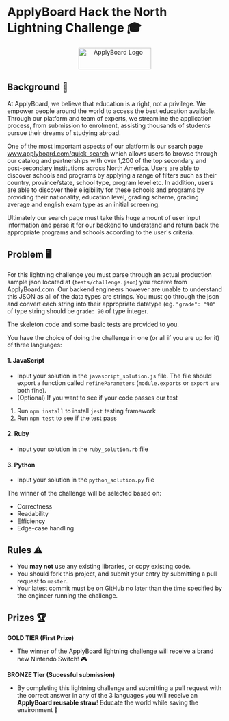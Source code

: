 # ApplyBoard Hack the North Lightning Challenge  🎓

<p align="center">
  <a href="https://evilmartians.com/?utm_source=size-limit">
    <img src="https://didmdw8v48h5q.cloudfront.net/ca/wp-content/uploads/2018/07/New-2018-AB.png"
         alt="ApplyBoard Logo" width="170" height="50">
  </a>
</p>

## Background 📖

[applyboard-img]:                       https://didmdw8v48h5q.cloudfront.net/ca/wp-content/uploads/2018/07/New-2018-AB.png
At ApplyBoard, we believe that education is a right, not a privilege. We empower people around the world to access the best education available. Through our platform and team of experts, we streamline the application process, from submission to enrolment, assisting thousands of students pursue their dreams of studying abroad.

One of the most important aspects of our platform is our search page www.applyboard.com/quick_search which allows users to browse through our catalog and partnerships with over 1,200 of the top secondary and post-secondary institutions across North America. Users are able to discover schools and programs by applying a range of filters such as their country, province/state, school type, program level etc. In addition, users are able to discover their eligibility for these schools and programs by providing their nationality, education level, grading scheme, grading average and english exam type as an initial screening. 

Ultimately our search page must take this huge amount of user input information and parse it for our backend to understand and return back the appropriate programs and schools according to the user's criteria.

## Problem 🖥

For this lightning challenge you must parse through an actual production sample json located at (`tests/challenge.json`) you receive from ApplyBoard.com. Our backend engineers however are unable to understand this JSON as all of the data types are strings. You must go through the json and convert each string into their appropriate datatype (eg. `"grade": "90"` of type string should be `grade: 90` of type integer. 

The skeleton code and some basic tests are provided to you. 

You have the choice of doing the challenge in one (or all if you are up for it) of three languages: 
#### 1. JavaScript 
* Input your solution in the `javascript_solution.js` file. The file should export a function called `refineParameters` (`module.exports` or `export` are both fine).
* (Optional) If you want to see if your code passes our test
1. Run `npm install` to install `jest` testing framework
2. Run `npm test` to see if the test pass
#### 2. Ruby
* Input your solution in the `ruby_solution.rb` file
#### 3. Python
* Input your solution in the `python_solution.py` file

The winner of the challenge will be selected based on:

* Correctness
* Readability
* Efficiency
* Edge-case handling

## Rules ⚠
* You **may not** use any existing libraries, or copy existing code.
* You should fork this project, and submit your entry by submitting a pull request to `master`.
* Your latest commit must be on GitHub no later than the time specified by the engineer running the challenge.

## Prizes 🏆
**GOLD TIER (First Prize)**
* The winner of the ApplyBoard lightning challenge will receive a brand new Nintendo Switch! 🎮

**BRONZE Tier (Sucessful submission)**
* By completing this lightning challenge and submitting a pull request with the correct answer in any of the 3 languages you will receive an **ApplyBoard reusable straw**! Educate the world while saving the environment 🌲
